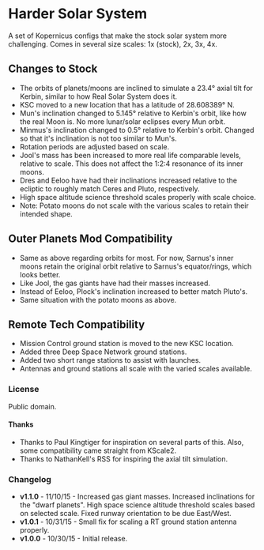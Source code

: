 # Harder Solar System
A set of Kopernicus configs that make the stock solar system more challenging. Comes in several size scales: 1x (stock), 2x, 3x, 4x.

## Changes to Stock
* The orbits of planets/moons are inclined to simulate a 23.4° axial tilt for Kerbin, similar to how Real Solar System does it.
* KSC moved to a new location that has a latitude of 28.608389° N.
* Mun's inclination changed to 5.145° relative to Kerbin's orbit, like how the real Moon is. No more lunar/solar eclipses every Mun orbit.
* Minmus's inclination changed to 0.5° relative to Kerbin's orbit. Changed so that it's inclination is not too similar to Mun's.
* Rotation periods are adjusted based on scale.
* Jool's mass has been increased to more real life comparable levels, relative to scale. This does not affect the 1:2:4 resonance of its inner moons.
* Dres and Eeloo have had their inclinations increased relative to the ecliptic to roughly match Ceres and Pluto, respectively.
* High space altitude science threshold scales properly with scale choice.
* Note: Potato moons do not scale with the various scales to retain their intended shape.

## Outer Planets Mod Compatibility
* Same as above regarding orbits for most. For now, Sarnus's inner moons retain the original orbit relative to Sarnus's equator/rings, which looks better.
* Like Jool, the gas giants have had their masses increased.
* Instead of Eeloo, Plock's inclination increased to better match Pluto's.
* Same situation with the potato moons as above.

## Remote Tech Compatibility
* Mission Control ground station is moved to the new KSC location.
* Added three Deep Space Network ground stations.
* Added two short range stations to assist with launches.
* Antennas and ground stations all scale with the varied scales available.

### License
Public domain.

#### Thanks
* Thanks to Paul Kingtiger for inspiration on several parts of this. Also, some compatibility came straight from KScale2.
* Thanks to NathanKell's RSS for inspiring the axial tilt simulation.

### Changelog
* **v1.1.0** - 11/10/15 - Increased gas giant masses. Increased inclinations for the "dwarf planets". High space science altitude threshold scales based on selected scale. Fixed runway orientation to be due East/West.
* **v1.0.1** - 10/31/15 - Small fix for scaling a RT ground station antenna properly.
* **v1.0.0** - 10/30/15 - Initial release.
